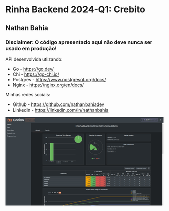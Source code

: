# Rinha Backend 2024-Q1: Crebito

## Nathan Bahia

### Disclaimer: O código apresentado aqui não deve nunca ser usado em produção!

API desenvolvida utlizando:
- Go - https://go.dev/
- Chi - https://go-chi.io/
- Postgres - https://www.postgresql.org/docs/
- Nginx - https://nginx.org/en/docs/


Minhas redes sociais:
- Github - https://github.com/nathanbahiadev
- LinkedIn - https://linkedin.com/in/nathanbahia

<img src="gatling.png" />
